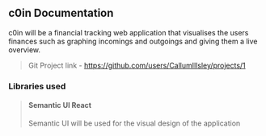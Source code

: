 ## **c0in** Documentation

c0in will be a financial tracking web application that visualises the 
users finances such as graphing incomings and outgoings and giving them
a live overview.

>Git Project link - https://github.com/users/CallumIllsley/projects/1

### Libraries used
> #### Semantic UI React
> Semantic UI will be used for the visual design of the application